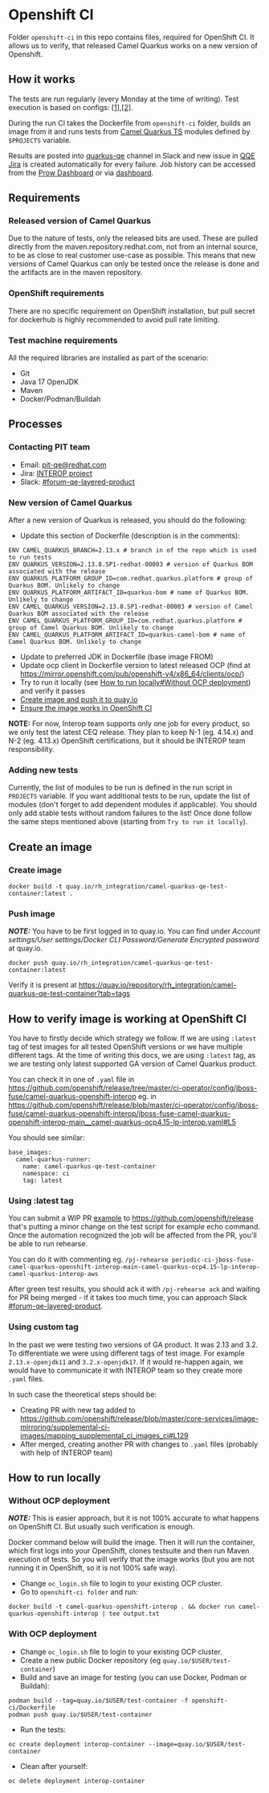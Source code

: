 # Openshift CI

Folder `openshift-ci` in this repo contains files, required for OpenShift CI.
It allows us to verify, that released Camel Quarkus works on a new version of Openshift.

## How it works

The tests are run regularly (every Monday at the time of writing). Test execution is based on configs: [[1]](https://github.com/openshift/release),[[2]](https://github.com/openshift/release/pull/40279/files).

During the run CI takes the Dockerfile from `openshift-ci` folder, builds an image from it and runs tests from [Camel Quarkus TS](https://gitlab.cee.redhat.com/jboss-fuse-qe/camel-q/camel-q-test-suite) modules defined by `$PROJECTS` variable.

Results are posted into [quarkus-qe](https://redhat-internal.slack.com/archives/C05CMLUAWTT) channel in Slack and new issue in [QQE Jira](https://issues.redhat.com/projects/QQE/summary) is created automatically for every failure. Job history can be accessed from the [Prow Dashboard](https://prow.ci.openshift.org/job-history/gs/origin-ci-test/logs/periodic-ci-quarkus-qe-quarkus-test-suite-main-quarkus-ocp4.14-lp-interop-quarkus-interop-aws) or via [dashboard](https://testgrid.k8s.io/redhat-openshift-lp-interop-release-4.14-informing#periodic-ci-quarkus-qe-quarkus-test-suite-main-quarkus-ocp4.14-lp-interop-quarkus-interop-aws&width=90).

## Requirements
### Released version of Camel Quarkus
Due to the nature of tests, only the released bits are used. These are pulled directly from the maven.repository.redhat.com, not from an internal source, to be as close to real customer use-case as possible. This means that new versions of Camel Quarkus can only be tested once the release is done and the artifacts are in the maven repository.

### OpenShift requirements
There are no specific requirement on OpenShift installation, but pull secret for dockerhub is highly recommended to avoid pull rate limiting.

### Test machine requirements
All the required libraries are installed as part of the scenario:
- Git
- Java 17 OpenJDK
- Maven
- Docker/Podman/Buildah

## Processes
### Contacting PIT team
- Email: [pit-qe@redhat.com](mailto:pit-qe@redhat.com)
- Jira: [INTEROP project](https://projects.engineering.redhat.com/browse/INTEROP)
- Slack: [#forum-qe-layered-product](https://redhat-internal.slack.com/archives/C04QDE5TK1C)

### New version of Camel Quarkus
After a new version of Quarkus is released, you should do the following:
- Update this section of Dockerfile (description is in the comments):
```asciidoc
ENV CAMEL_QUARKUS_BRANCH=2.13.x # branch in of the repo which is used to run tests
ENV QUARKUS_VERSION=2.13.8.SP1-redhat-00003 # version of Quarkus BOM associated with the release
ENV QUARKUS_PLATFORM_GROUP_ID=com.redhat.quarkus.platform # group of Quarkus BOM. Unlikely to change
ENV QUARKUS_PLATFORM_ARTIFACT_ID=quarkus-bom # name of Quarkus BOM. Unlikely to change
ENV CAMEL_QUARKUS_VERSION=2.13.8.SP1-redhat-00003 # version of Camel Quarkus BOM associated with the release
ENV CAMEL_QUARKUS_PLATFORM_GROUP_ID=com.redhat.quarkus.platform # group of Camel Quarkus BOM. Unlikely to change
ENV CAMEL_QUARKUS_PLATFORM_ARTIFACT_ID=quarkus-camel-bom # name of Camel Quarkus BOM. Unlikely to change
```
- Update to preferred JDK in Dockerfile (base image FROM)
- Update ocp client in Dockerfile version to latest released OCP (find at https://mirror.openshift.com/pub/openshift-v4/x86_64/clients/ocp/)
- Try to run it locally (see [How to run locally#Without OCP deployment](#without-ocp-deployment)) and verify it passes
- [Create image and push it to quay.io](#create-an-image)
- [Ensure the image works in OpenShift CI](#how-to-verify-image-is-working-at-openshift-ci)

**NOTE:** For now, Interop team supports only one job for every product, so we only test the latest CEQ release. They plan to keep N-1 (eg. 4.14.x) and N-2 (eg. 4.13.x) OpenShift certifications, but it should be INTEROP team responsibility.

### Adding new tests
Currently, the list of modules to be run is defined in the run script in `PROJECTS` variable. If you want additional tests to be run, update the list of modules (don't forget to add dependent modules if applicable).
You should only add stable tests without random failures to the list! Once done follow the same steps mentioned above (starting from `Try to run it locally`).

## Create an image
### Create image
```
docker build -t quay.io/rh_integration/camel-quarkus-qe-test-container:latest .
```
### Push image
**_NOTE:_** You have to be first logged in to quay.io. You can find under _Account settings/User settings/Docker CLI Password/Generate Encrypted password_ at quay.io.
```
docker push quay.io/rh_integration/camel-quarkus-qe-test-container:latest
```
Verify it is present at https://quay.io/repository/rh_integration/camel-quarkus-qe-test-container?tab=tags 

## How to verify image is working at OpenShift CI
You have to firstly decide which strategy we follow. 
If we are using `:latest` tag of test images for all tested OpenShift versions or we have multiple different tags. 
At the time of writing this docs, we are using `:latest` tag, as we are testing only latest supported GA version of Camel Quarkus product.

You can check it in one of `.yaml` file in https://github.com/openshift/release/tree/master/ci-operator/config/jboss-fuse/camel-quarkus-openshift-interop eg. in https://github.com/openshift/release/blob/master/ci-operator/config/jboss-fuse/camel-quarkus-openshift-interop/jboss-fuse-camel-quarkus-openshift-interop-main__camel-quarkus-ocp4.15-lp-interop.yaml#L5

You should see similar:

````
base_images:
  camel-quarkus-runner:
    name: camel-quarkus-qe-test-container
    namespace: ci
    tag: latest
````

### Using :latest tag
You can submit a WIP PR [example](https://github.com/llowinge/release/commit/2dd7846900fb52a039d8129c2ece713a26e69985) to https://github.com/openshift/release that's putting a minor change on the test script for example echo command. 
Once the automation recognized the job will be affected from the PR, you'll be able to run rehearse.

You can do it with commenting eg. `/pj-rehearse periodic-ci-jboss-fuse-camel-quarkus-openshift-interop-main-camel-quarkus-ocp4.15-lp-interop-camel-quarkus-interop-aws`

After green test results, you should ack it with `/pj-rehearse ack` and waiting for PR being merged - if it takes too much time, you can approach Slack [#forum-qe-layered-product](https://redhat-internal.slack.com/archives/C04QDE5TK1C).

### Using custom tag
In the past we were testing two versions of GA product. 
It was 2.13 and 3.2. 
To differentiate we were using different tags of test image. 
For example `2.13.x-openjdk11` and `3.2.x-openjdk17`. 
If it would re-happen again, we would have to communicate it with INTEROP team so they create more `.yaml` files.

In such case the theoretical steps should be:

* Creating PR with new tag added to https://github.com/openshift/release/blob/master/core-services/image-mirroring/supplemental-ci-images/mapping_supplemental_ci_images_ci#L129
* After merged, creating another PR with changes to `.yaml` files (probably with help of INTEROP team)


## How to run locally
### Without OCP deployment
**_NOTE:_** This is easier approach, but it is not 100% accurate to what happens on OpenShift CI. But usually such verification is enough.

Docker command below will build the image. Then it will run the container, which first logs into your OpenShift, clones testsuite and then run Maven execution of tests. So you will verify that the image works (but you are not running it in OpenShift, so it is not 100% safe way). 

- Change `oc_login.sh` file to login to your existing OCP cluster.
- Go to `openshift-ci folder` and run:
```
docker build -t camel-quarkus-openshift-interop . && docker run camel-quarkus-openshift-interop | tee output.txt
```
### With OCP deployment
- Change `oc_login.sh` file to login to your existing OCP cluster.
- Create a new public Docker repository (eg `quay.io/$USER/test-container`)
- Build and save an image for testing (you can use Docker, Podman or Buildah):
```
podman build --tag=quay.io/$USER/test-container -f openshift-ci/Dockerfile
podman push quay.io/$USER/test-container
```
- Run the tests:
```
oc create deployment interop-container --image=quay.io/$USER/test-container
```
- Clean after yourself:
```
oc delete deployment interop-container
```
